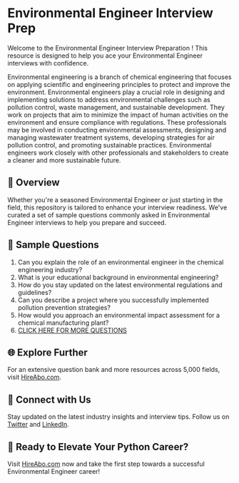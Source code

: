 # Environmental Engineer Interview Prep

Welcome to the Environmental Engineer Interview Preparation ! This resource is designed to help you ace your Environmental Engineer interviews with confidence.

Environmental engineering is a branch of chemical engineering that focuses on applying scientific and engineering principles to protect and improve the environment. Environmental engineers play a crucial role in designing and implementing solutions to address environmental challenges such as pollution control, waste management, and sustainable development. They work on projects that aim to minimize the impact of human activities on the environment and ensure compliance with regulations. These professionals may be involved in conducting environmental assessments, designing and managing wastewater treatment systems, developing strategies for air pollution control, and promoting sustainable practices. Environmental engineers work closely with other professionals and stakeholders to create a cleaner and more sustainable future.

## 🚀 Overview

Whether you're a seasoned Environmental Engineer or just starting in the field, this repository is tailored to enhance your interview readiness. We've curated a set of sample questions commonly asked in Environmental Engineer interviews to help you prepare and succeed.

## 📝 Sample Questions

1. Can you explain the role of an environmental engineer in the chemical engineering industry?
2. What is your educational background in environmental engineering?
3. How do you stay updated on the latest environmental regulations and guidelines?
4. Can you describe a project where you successfully implemented pollution prevention strategies?
5. How would you approach an environmental impact assessment for a chemical manufacturing plant?
6. [CLICK HERE FOR MORE QUESTIONS](https://hireabo.com/job/3_4_7/Environmental%20Engineer)

## 🌐 Explore Further

For an extensive question bank and more resources across 5,000 fields, visit [HireAbo.com](https://www.hireabo.com).

## 📱 Connect with Us

Stay updated on the latest industry insights and interview tips. Follow us on [Twitter](https://twitter.com/hireabo) and [LinkedIn](https://www.linkedin.com/in/hire-abo-3609972a8/).

## 🚀 Ready to Elevate Your Python Career?

Visit [HireAbo.com](https://www.hireabo.com) now and take the first step towards a successful Environmental Engineer career!